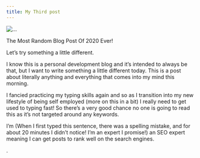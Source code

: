 ```yaml
---
title: My Third post
---
```


 <div class="col">
            <div class="card">
                <img src="https://media.istockphoto.com/id/1257729013/photo/water-drop-collisions-macro-photography-with-blue-background.jpg?s=612x612&w=0&k=20&c=9Cd-MxvRjJB8t3D0I4nV3IQ20dXFV5l2cz8SDlzRpx4=" class="card-img-top" alt="...">
                <div class="card-body">
                    <p>The Most Random Blog Post Of 2020 Ever!</p>
                    <p>
Let’s try something a little different.

I know this is a personal development blog and it’s intended to always be that, but I want to write something a little different today. This is a post about literally anything and everything that comes into my mind this morning.

I fancied practicing my typing skills again and so as I transition into my new lifestyle of being self employed (more on this in a bit) I really need to get used to typing fast! So there’s a very good chance no one is going to read this as it’s not targeted around any keywords.

I’m (When I first typed this sentence, there was a spelling mistake, and for about 20 minutes I didn’t notice! I’m an expert I promise!) an SEO expert meaning I can get posts to rank well on the search engines.

.</p>                  
                </div>
              </div>
        </div>